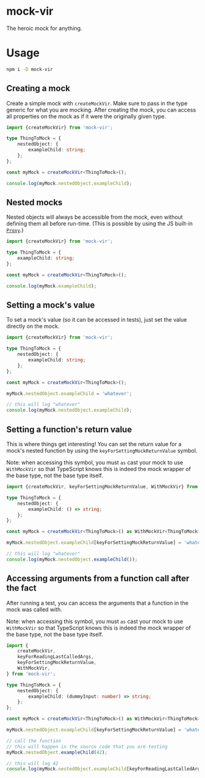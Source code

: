# mock-vir

The heroic mock for anything.

# Usage

```bash
npm i -D mock-vir
```

## Creating a mock

Create a simple mock with `createMockVir`. Make sure to pass in the type generic for what you are mocking. After creating the mock, you can access all properties on the mock as if it were the originally given type.

<!-- example-link: src/readme-examples/creating-a-mock.example.ts -->

```TypeScript
import {createMockVir} from 'mock-vir';

type ThingToMock = {
    nestedObject: {
        exampleChild: string;
    };
};

const myMock = createMockVir<ThingToMock>();

console.log(myMock.nestedObject.exampleChild);
```

## Nested mocks

Nested objects will always be accessible from the mock, even without defining them all before run-time. (This is possible by using the JS built-in [`Proxy`](https://developer.mozilla.org/en-US/docs/Web/JavaScript/Reference/Global_Objects/Proxy).)

<!-- example-link: src/readme-examples/accessing-nested-objects.example.ts -->

```TypeScript
import {createMockVir} from 'mock-vir';

type ThingToMock = {
    exampleChild: string;
};

const myMock = createMockVir<ThingToMock>();

console.log(myMock.exampleChild);
```

## Setting a mock's value

To set a mock's value (so it can be accessed in tests), just set the value directly on the mock.

<!-- example-link: src/readme-examples/setting-mock-value.example.ts -->

```TypeScript
import {createMockVir} from 'mock-vir';

type ThingToMock = {
    nestedObject: {
        exampleChild: string;
    };
};

const myMock = createMockVir<ThingToMock>();

myMock.nestedObject.exampleChild = 'whatever';

// this will log "whatever"
console.log(myMock.nestedObject.exampleChild);
```

## Setting a function's return value

This is where things get interesting! You can set the return value for a mock's nested function by using the `keyForSettingMockReturnValue` symbol.

Note: when accessing this symbol, you must `as` cast your mock to use `WithMockVir` so that TypeScript knows this is indeed the mock wrapper of the base type, not the base type itself.

<!-- example-link: src/readme-examples/setting-return-value.example.ts -->

```TypeScript
import {createMockVir, keyForSettingMockReturnValue, WithMockVir} from 'mock-vir';

type ThingToMock = {
    nestedObject: {
        exampleChild: () => string;
    };
};

const myMock = createMockVir<ThingToMock>() as WithMockVir<ThingToMock>;

myMock.nestedObject.exampleChild[keyForSettingMockReturnValue] = 'whatever';

// this will log "whatever"
console.log(myMock.nestedObject.exampleChild());
```

## Accessing arguments from a function call after the fact

After running a test, you can access the arguments that a function in the mock was called with.

Note: when accessing this symbol, you must `as` cast your mock to use `WithMockVir` so that TypeScript knows this is indeed the mock wrapper of the base type, not the base type itself.

<!-- example-link: src/readme-examples/accessing-called-args.example.ts -->

```TypeScript
import {
    createMockVir,
    keyForReadingLastCalledArgs,
    keyForSettingMockReturnValue,
    WithMockVir,
} from 'mock-vir';

type ThingToMock = {
    nestedObject: {
        exampleChild: (dummyInput: number) => string;
    };
};

const myMock = createMockVir<ThingToMock>() as WithMockVir<ThingToMock>;

myMock.nestedObject.exampleChild[keyForSettingMockReturnValue] = 'whatever';

// call the function
// this will happen in the source code that you are testing
myMock.nestedObject.exampleChild(42);

// this will log 42
console.log(myMock.nestedObject.exampleChild[keyForReadingLastCalledArgs]);
```
